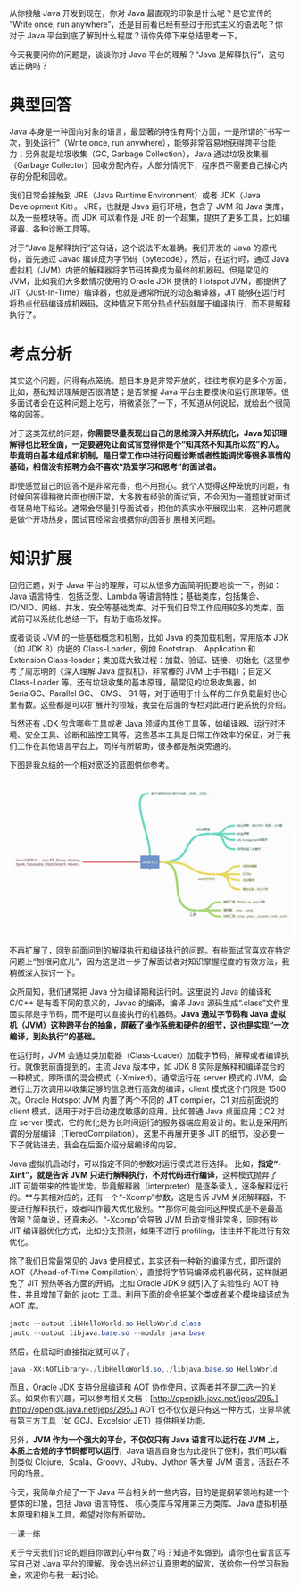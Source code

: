 从你接触 Java 开发到现在，你对 Java 最直观的印象是什么呢？是它宣传的 “Write once, run anywhere”，还是目前看已经有些过于形式主义的语法呢？你对于 Java 平台到底了解到什么程度？请你先停下来总结思考一下。

今天我要问你的问题是，谈谈你对 Java 平台的理解？“Java 是解释执行”，这句话正确吗？

# 典型回答

Java 本身是一种面向对象的语言，最显著的特性有两个方面，一是所谓的“书写一次，到处运行”（Write once, run anywhere），能够非常容易地获得跨平台能力；另外就是垃圾收集（GC, Garbage Collection），Java 通过垃圾收集器（Garbage Collector）回收分配内存，大部分情况下，程序员不需要自己操心内存的分配和回收。

我们日常会接触到 JRE（Java Runtime Environment）或者 JDK（Java Development Kit）。 JRE，也就是 Java 运行环境，包含了 JVM 和 Java 类库，以及一些模块等。而 JDK 可以看作是 JRE 的一个超集，提供了更多工具，比如编译器、各种诊断工具等。

对于“Java 是解释执行”这句话，这个说法不太准确。我们开发的 Java 的源代码，首先通过 Javac 编译成为字节码（bytecode），然后，在运行时，通过 Java 虚拟机（JVM）内嵌的解释器将字节码转换成为最终的机器码。但是常见的 JVM，比如我们大多数情况使用的 Oracle JDK 提供的 Hotspot JVM，都提供了 JIT（Just-In-Time）编译器，也就是通常所说的动态编译器，JIT 能够在运行时将热点代码编译成机器码，这种情况下部分热点代码就属于编译执行，而不是解释执行了。

# 考点分析

其实这个问题，问得有点笼统。题目本身是非常开放的，往往考察的是多个方面，比如，基础知识理解是否很清楚；是否掌握 Java 平台主要模块和运行原理等。很多面试者会在这种问题上吃亏，稍微紧张了一下，不知道从何说起，就给出个很简略的回答。

对于这类笼统的问题，**你需要尽量表现出自己的思维深入并系统化，Java 知识理解得也比较全面，一定要避免让面试官觉得你是个“知其然不知其所以然”的人。毕竟明白基本组成和机制，是日常工作中进行问题诊断或者性能调优等很多事情的基础，相信没有招聘方会不喜欢“热爱学习和思考”的面试者。**

即使感觉自己的回答不是非常完善，也不用担心。我个人觉得这种笼统的问题，有时候回答得稍微片面也很正常，大多数有经验的面试官，不会因为一道题就对面试者轻易地下结论。通常会尽量引导面试者，把他的真实水平展现出来，这种问题就是做个开场热身，面试官经常会根据你的回答扩展相关问题。

# 知识扩展

回归正题，对于 Java 平台的理解，可以从很多方面简明扼要地谈一下，例如：Java 语言特性，包括泛型、Lambda 等语言特性；基础类库，包括集合、IO/NIO、网络、并发、安全等基础类库。对于我们日常工作应用较多的类库，面试前可以系统化总结一下，有助于临场发挥。

或者谈谈 JVM 的一些基础概念和机制，比如 Java 的类加载机制，常用版本 JDK（如 JDK 8）内嵌的 Class-Loader，例如 Bootstrap、 Application 和 Extension Class-loader；类加载大致过程：加载、验证、链接、初始化（这里参考了周志明的《深入理解 Java 虚拟机》，非常棒的 JVM 上手书籍）；自定义 Class-Loader 等。还有垃圾收集的基本原理，最常见的垃圾收集器，如 SerialGC、Parallel GC、 CMS、 G1 等，对于适用于什么样的工作负载最好也心里有数。这些都是可以扩展开的领域，我会在后面的专栏对此进行更系统的介绍。

当然还有 JDK 包含哪些工具或者 Java 领域内其他工具等，如编译器、运行时环境、安全工具、诊断和监控工具等。这些基本工具是日常工作效率的保证，对于我们工作在其他语言平台上，同样有所帮助，很多都是触类旁通的。

下图是我总结的一个相对宽泛的蓝图供你参考。

![](/assets/1532916885989.jpg)

不再扩展了，回到前面问到的解释执行和编译执行的问题。有些面试官喜欢在特定问题上“刨根问底儿”，因为这是进一步了解面试者对知识掌握程度的有效方法，我稍微深入探讨一下。

众所周知，我们通常把 Java 分为编译期和运行时。这里说的 Java 的编译和 C/C++ 是有着不同的意义的，Javac 的编译，编译 Java 源码生成“.class”文件里面实际是字节码，而不是可以直接执行的机器码。**Java 通过字节码和 Java 虚拟机（JVM）这种跨平台的抽象，屏蔽了操作系统和硬件的细节，这也是实现“一次编译，到处执行”的基础。**

在运行时，JVM 会通过类加载器（Class-Loader）加载字节码，解释或者编译执行。就像我前面提到的，主流 Java 版本中，如 JDK 8 实际是解释和编译混合的一种模式，即所谓的混合模式（-Xmixed）。通常运行在 server 模式的 JVM，会进行上万次调用以收集足够的信息进行高效的编译，client 模式这个门限是 1500 次。Oracle Hotspot JVM 内置了两个不同的 JIT compiler，C1 对应前面说的 client 模式，适用于对于启动速度敏感的应用，比如普通 Java 桌面应用；C2 对应 server 模式，它的优化是为长时间运行的服务器端应用设计的。默认是采用所谓的分层编译（TieredCompilation）。这里不再展开更多 JIT 的细节，没必要一下子就钻进去，我会在后面介绍分层编译的内容。

Java 虚拟机启动时，可以指定不同的参数对运行模式进行选择。 比如，**指定“-Xint”，就是告诉 JVM 只进行解释执行，不对代码进行编译**，这种模式抛弃了 JIT 可能带来的性能优势。毕竟解释器（interpreter）是逐条读入，逐条解释运行的。**与其相对应的，还有一个“-Xcomp”参数，这是告诉 JVM 关闭解释器，不要进行解释执行，或者叫作最大优化级别。**那你可能会问这种模式是不是最高效啊？简单说，还真未必。“-Xcomp”会导致 JVM 启动变慢非常多，同时有些 JIT 编译器优化方式，比如分支预测，如果不进行 profiling，往往并不能进行有效优化。

除了我们日常最常见的 Java 使用模式，其实还有一种新的编译方式，即所谓的 AOT（Ahead-of-Time Compilation），直接将字节码编译成机器代码，这样就避免了 JIT 预热等各方面的开销，比如 Oracle JDK 9 就引入了实验性的 AOT 特性，并且增加了新的 jaotc 工具。利用下面的命令把某个类或者某个模块编译成为 AOT 库。

```java
jaotc --output libHelloWorld.so HelloWorld.class
jaotc --output libjava.base.so --module java.base
```

然后，在启动时直接指定就可以了。

```java
java -XX:AOTLibrary=./libHelloWorld.so,./libjava.base.so HelloWorld
```

而且，Oracle JDK 支持分层编译和 AOT 协作使用，这两者并不是二选一的关系。如果你有兴趣，可以参考相关文档：[http://openjdk.java.net/jeps/295。](http://openjdk.java.net/jeps/295。)   AOT 也不仅仅是只有这一种方式，业界早就有第三方工具（如 GCJ、Excelsior JET）提供相关功能。

另外，**JVM 作为一个强大的平台，不仅仅只有 Java 语言可以运行在 JVM 上，本质上合规的字节码都可以运行**，Java 语言自身也为此提供了便利，我们可以看到类似 Clojure、Scala、Groovy、JRuby、Jython 等大量 JVM 语言，活跃在不同的场景。

今天，我简单介绍了一下 Java 平台相关的一些内容，目的是提纲挈领地构建一个整体的印象，包括 Java 语言特性、 核心类库与常用第三方类库、Java 虚拟机基本原理和相关工具，希望对你有所帮助。

一课一练

关于今天我们讨论的题目你做到心中有数了吗？知道不如做到，请你也在留言区写写自己对 Java 平台的理解。我会选出经过认真思考的留言，送给你一份学习鼓励金，欢迎你与我一起讨论。

